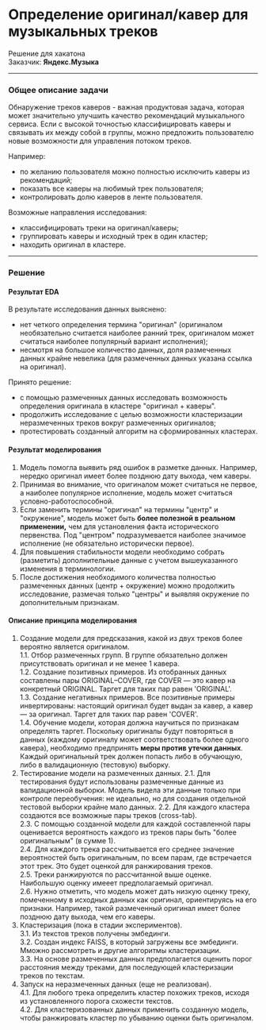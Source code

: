 # Определение оригинал/кавер для музыкальных треков
Решение для хакатона  
Заказчик: **Яндекс.Музыка**

---

### Общее описание задачи

Обнаружение треков каверов - важная продуктовая задача, которая может значительно улучшить качество рекомендаций музыкального сервиса. Если с высокой точностью классифицировать каверы и связывать их между собой в группы, можно предложить пользователю новые возможности для управления потоком треков.  

Например:
- по желанию пользователя можно полностью исключить каверы из рекомендаций;
- показать все каверы на любимый трек пользователя;
- контролировать долю каверов в ленте пользователя.

Возможные направления исследования:
- классифицировать треки на оригинал/каверы;
- группировать каверы и исходный трек в один кластер;
- находить оригинал в кластере.

---

### Решение

#### Результат EDA

В результате исследования данных выяснено:
- нет четкого определения термина "оригинал" (оригиналом необязательно считается наиболее ранний трек, оригиналом может считаться наиболее популярный вариант исполнения);
- несмотря на большое количество данных, доля размеченных данных крайне невелика (для размеченных данных указана ссылка на оригинал).

Принято решение:
- с помощью размеченных данных исследовать возможность определения оригинала в кластере "оригинал + каверы".
- продолжить исследование с целью возможности кластеризации неразмеченных треков вокруг размеченных оригиналов;
- протестировать созданный алгоритм на сформированных кластерах.


#### Результат моделирования

1. Модель помогла выявить ряд ошибок в разметке данных. Например, нередко оригинал имеет более позднюю дату выхода, чем каверы.
2. Принимая во внимание, что оригиналом может считаться не первое, а наиболее популярное исполнение, модель может считаться условно-работоспособной.
3. Если заменить термины "оригинал" на термины "центр" и "окружение", модель может быть **более полезной в реальном применении,** чем для установления факта исторического первенства. Под "центром" подразумевается наиболее значимое исполнение (не обязательно исторически первое).
4. Для повышения стабильности модели необходимо собрать (разметить) дополнительные данные с учетом вышеуказанного изменения в терминологии.
5. После достижения необходимого количества полностью размеченных данных (центр + окружение) можно продолжить исследование, размечая только "центры" и выявляя окружение по дополнительным признакам.

#### Описание принципа моделирования

1. Создание модели для предсказания, какой из двух треков более вероятно является оригиналом.  
    1.1. Отбор размеченных групп. В группе обязательно должен присутствовать оригинал и не менее 1 кавера.  
    1.2. Создание позитивных примеров. Из отобранных данных составлены пары ORIGINAL–COVER, где COVER — это кавер на конкретный ORIGINAL. Таргет для таких пар равен 'ORIGINAL'.  
    1.3. Создание негативных примеров. Все позитивные примеры инвертированы: настоящий оригинал будет выдан за кавер, а кавер — за оригинал. Таргет для таких пар равен 'COVER'.  
    1.4. Обучение модели, которая должна научиться по признакам определять таргет. Поскольку оригиналы будут повторяться в данных (каждому оригиналу может соответствовать более одного кавера), необходимо предпринять **меры против утечки данных**. Каждый оригинальный трек должен попасть либо в обучающую, либо в валидационную (тестовую) выборку.  
2. Тестирование модели на размеченных данных.
    2.1. Для тестирования будут использованы размеченные данные из валидационной выборки. Модель видела эти данные только при контроле переобучения: не идеально, но для создания отдельной тестовой выборки крайне мало данных.
    2.2. Для каждого кластера создаются все возможные пары треков (cross-tab).  
    2.3. С помощью созданной модели для каждой составленной пары оценивается вероятность каждого из треков пары быть "более оригинальным" (в сумме 1).  
    2.4. Для каждого трека рассчитывается его среднее значение вероятностей быть оригинальным, по всем парам, где встречается этот трек. Это будет оценкой для ранжирования треков.  
    2.5. Треки ранжируются по рассчитанной выше оценке. Наибольшую оценку имееет предполагаемый оригинал.  
    2.6. Нужно отметить, что модель может дать низкую оценку треку, помеченному в исходных данных как оригинал, ориентируясь на его признаки. Например, такой размеченный оригинал имеет более позднюю дату выхода, чем его каверы.  
3. Кластеризация (пока в стадии экспериментов).  
    3.1. Из текстов треков получены эмбединги.  
    3.2. Создан индекс FAISS, в который загружены все эмбединги. Мможно рассмотреть и другие алгоритмы кластеризации.  
    3.3. На основе размеченных данных предполагается оценить порог расстояния между треками, для последующей кластеризации треков по текстам.  
4. Запуск на неразмеченных данных (еще не реализован).  
    4.1. Для любого трека определить кластер похожих треков, исходя из установленного порога схожести текстов.  
    4.2. Для кластеризованных данных применить созданную модель, чтобы ранжировать кластер по убыванию оценки быть оригиналом.  
